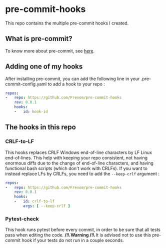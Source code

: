 # pre-commit-hooks
This repo contains the multiple pre-commit hooks I created.

## What is pre-commit?

To know more about pre-commit, see [here](https://pre-commit.com/).


## Adding one of my hooks
After installing pre-commit, you can add the following line in your .pre-commit-config.yaml to add a hook to your repo :

```yaml
repos:
-   repo: https://github.com/Frexom/pre-commit-hooks
    rev: 0.0.1
    hooks:
    -   id: hook-id
```

## The hooks in this repo

### CRLF-to-LF

This hooks replaces CRLF Windows end-of-line characters by LF Linux end-of-lines. This help with keeping your repo consistent, not having enormous diffs due to the change of end-of-line characters, and having functional bash scripts (which don't work with CRLFs).
If you want to instead replace LFs by CRLFs, you need to add the `--keep-crlf` argument :

```yaml
repos:
-   repo: https://github.com/Frexom/pre-commit-hooks
    rev: 0.0.1
    hooks:
    -   id: crlf-to-lf
        args: [ --keep-crlf ]
```


### Pytest-check

This hook runs pytest before every commit, in order to be sure that all tests pass when editing the code. **/!\\ Warning /!\\** It is advised not to use this pre-commit hook if your tests do not run in a couple seconds.
